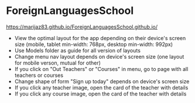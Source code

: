 # ForeignLanguagesSchool
https://marijaz83.github.io/ForeignLanguagesSchool.github.io/
- View the optimal layout for the app depending on their device's screen size (mobile, tablet min-width: 768px, desktop min-width: 992px)
- Use Models folder as guide for all version of layouts
- Change menu nav layout depends on device's screen size (one layout for mobile verson, mutual for other)
- If you click on "Out Teachers" or "Courses" in menu, go to page with all teachers or courses
- Change shape of form "Sign up today" depends on device's screen size
- If you click any teacher image, open the card of the teacher with details
- If you click any course image, open the card of the teacher with details
